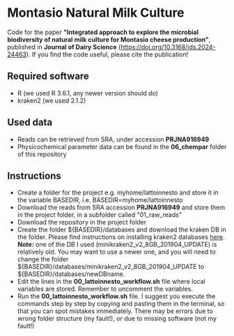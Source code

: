 # Montasio Natural Milk Culture
Code for the paper **"Integrated approach to explore the microbial biodiversity of natural milk culture for Montasio cheese production"**, published in **Journal of Dairy Science** (https://doi.org/10.3168/jds.2024-24463).
If you find the code useful, please cite the publication!

## Required software
- R (we used R 3.6.1, any newer version should do)
- kraken2 (we used 2.1.2)

## Used data
- Reads can be retrieved from SRA, under accession **PRJNA916949**
- Physicochemical parameter data can be found in the **06_chempar** folder of this repository

## Instructions
- Create a folder for the project e.g. myhome/lattoinnesto and store it in the variable BASEDIR, i.e. BASEDIR=myhome/lattoinnesto
- Download the reads from SRA accession **PRJNA916949** and store them in the project folder, in a subfolder called "01_raw_reads"
- Download the repository in the project folder
- Create the folder ${BASEDIR}/databases and download the kraken DB in the folder. Please find instructions on installing kraken2 databases [here](https://github.com/DerrickWood/kraken2/wiki/Manual#standard-kraken-2-database). **Note:** one of the DB I used (minikraken2_v2_8GB_201904_UPDATE) is relatively old. You may want to use a newer one, and you will need to change the folder ${BASEDIR}/databases/minikraken2_v2_8GB_201904_UPDATE to ${BASEDIR}/databases/newDBname.
- Edit the lines in the **00_lattoinnesto_workflow.sh** file where local variables are stored. Remember to uncomment the variables. 
- Run the **00_lattoinnesto_workflow.sh** file. I suggest you execute the commands step by step by copying and pasting them in the terminal, so that you can spot mistakes immediately. There may be errors due to wrong folder structure (my fault!), or due to missing software (not my fault!)   
